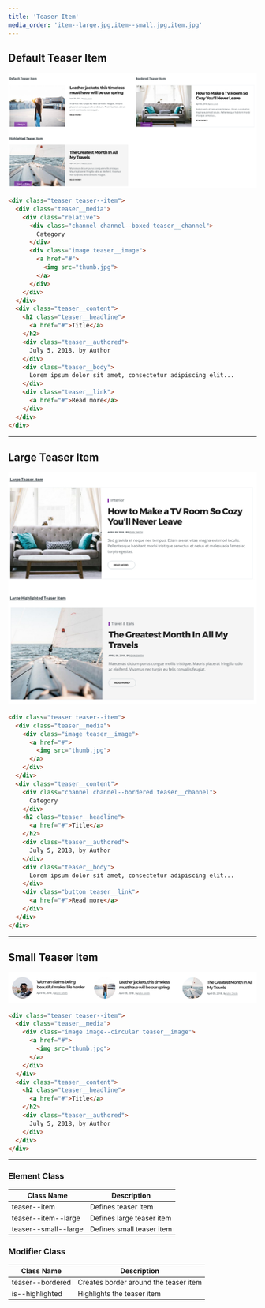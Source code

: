 ```yaml
---
title: 'Teaser Item'
media_order: 'item--large.jpg,item--small.jpg,item.jpg'
---
```


## Default Teaser Item

![](item.jpg)


```html
<div class="teaser teaser--item">
  <div class="teaser__media">
    <div class="relative">
      <div class="channel channel--boxed teaser__channel">
        Category
      </div>
      <div class="image teaser__image">
        <a href="#">
          <img src="thumb.jpg">
        </a>
      </div>
    </div>
  </div>
  <div class="teaser__content">
    <h2 class="teaser__headline">
      <a href="#">Title</a>
    </h2>
    <div class="teaser__authored">
      July 5, 2018, by Author
    </div>
    <div class="teaser__body">
      Lorem ipsum dolor sit amet, consectetur adipiscing elit...
    </div>
    <div class="teaser__link">
      <a href="#">Read more</a>
    </div>
  </div>
</div>
```

---

## Large Teaser Item

![](item--large.jpg)

```html
<div class="teaser teaser--item">
  <div class="teaser__media">
    <div class="image teaser__image">
      <a href="#">
        <img src="thumb.jpg">
      </a>
    </div>
  </div>
  <div class="teaser__content">
    <div class="channel channel--bordered teaser__channel">
      Category
    </div>
    <h2 class="teaser__headline">
      <a href="#">Title</a>
    </h2>
    <div class="teaser__authored">
      July 5, 2018, by Author
    </div>
    <div class="teaser__body">
      Lorem ipsum dolor sit amet, consectetur adipiscing elit...
    </div>
    <div class="button teaser__link">
      <a href="#">Read more</a>
    </div>
  </div>
</div>
```
---

## Small Teaser Item

![](item--small.jpg)

```html
<div class="teaser teaser--item">
  <div class="teaser__media">    
    <div class="image image--circular teaser__image">
      <a href="#">
        <img src="thumb.jpg">
      </a>
    </div>
  </div>
  <div class="teaser__content">
    <h2 class="teaser__headline">
      <a href="#">Title</a>
    </h2>
    <div class="teaser__authored">
      July 5, 2018, by Author
    </div>
  </div>
</div>
```
---

### Element Class

| Class Name | Description |
| ---------- | ----------- |
teaser--item | Defines teaser item
teaser--item--large | Defines large teaser item
teaser--small--large | Defines small teaser item


### Modifier Class

| Class Name | Description |
| ---------- | ----------- |
teaser--bordered | Creates border around the teaser item
is--highlighted | Highlights the teaser item
